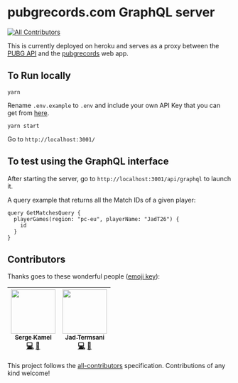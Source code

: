 # pubgrecords.com GraphQL server
[![All Contributors](https://img.shields.io/badge/all_contributors-2-orange.svg?style=flat-square)](#contributors)

This is currently deployed on heroku and serves as a proxy between the [PUBG API](https://documentation.playbattlegrounds.com/en/introduction.html) and the [pubgrecords](https://www.pubgrecords.com) web app.

## To Run locally

```
yarn
```

Rename `.env.example` to `.env` and include your own API Key that you can get from [here](https://developer.playbattlegrounds.com/).

```
yarn start
```

Go to `http://localhost:3001/`

## To test using the GraphQL interface

After starting the server, go to `http://localhost:3001/api/graphql` to launch it.

A query example that returns all the Match IDs of a given player:

```
query GetMatchesQuery {
  playerGames(region: "pc-eu", playerName: "JadT26") {
    id
  }
}
```

## Contributors

Thanks goes to these wonderful people ([emoji key](https://github.com/kentcdodds/all-contributors#emoji-key)):

<!-- ALL-CONTRIBUTORS-LIST:START - Do not remove or modify this section -->
<!-- prettier-ignore -->
| [<img src="https://avatars1.githubusercontent.com/u/7265811?v=4" width="100px;"/><br /><sub><b>Serge Kamel</b></sub>](https://github.com/Faultless)<br />[💻](https://github.com/JadTermsani/PubgRecords-server/commits?author=Faultless "Code") [📖](https://github.com/JadTermsani/PubgRecords-server/commits?author=Faultless "Documentation") | [<img src="https://avatars0.githubusercontent.com/u/32297675?v=4" width="100px;"/><br /><sub><b>Jad Termsani</b></sub>](https://github.com/JadTermsani)<br />[💻](https://github.com/JadTermsani/PubgRecords-server/commits?author=JadTermsani "Code") [📖](https://github.com/JadTermsani/PubgRecords-server/commits?author=JadTermsani "Documentation") |
| :---: | :---: |
<!-- ALL-CONTRIBUTORS-LIST:END -->

This project follows the [all-contributors](https://github.com/kentcdodds/all-contributors) specification. Contributions of any kind welcome!
